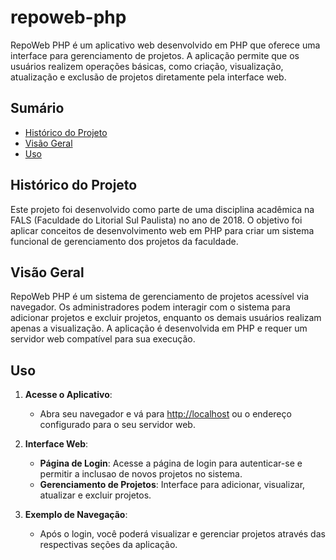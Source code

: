 # repoweb-php

RepoWeb PHP é um aplicativo web desenvolvido em PHP que oferece uma interface para gerenciamento de projetos. A aplicação permite que os usuários realizem operações básicas, como criação, visualização, atualização e exclusão de projetos diretamente pela interface web.

## Sumário

- [Histórico do Projeto](#histórico-do-projeto)
- [Visão Geral](#visão-geral)
- [Uso](#uso)

## Histórico do Projeto

Este projeto foi desenvolvido como parte de uma disciplina acadêmica na FALS (Faculdade do Litorial Sul Paulista) no ano de 2018. O objetivo foi aplicar conceitos de desenvolvimento web em PHP para criar um sistema funcional de gerenciamento dos projetos da faculdade.

## Visão Geral

RepoWeb PHP é um sistema de gerenciamento de projetos acessível via navegador. Os administradores podem interagir com o sistema para adicionar projetos e excluir projetos, enquanto os demais usuários realizam apenas a visualização. A aplicação é desenvolvida em PHP e requer um servidor web compatível para sua execução.

## Uso

1. **Acesse o Aplicativo**:
   - Abra seu navegador e vá para [http://localhost](http://localhost) ou o endereço configurado para o seu servidor web.

2. **Interface Web**:
   - **Página de Login**: Acesse a página de login para autenticar-se e permitir a inclusao de novos projetos no sistema.
   - **Gerenciamento de Projetos**: Interface para adicionar, visualizar, atualizar e excluir projetos.

3. **Exemplo de Navegação**:
   - Após o login, você poderá visualizar e gerenciar projetos através das respectivas seções da aplicação.
